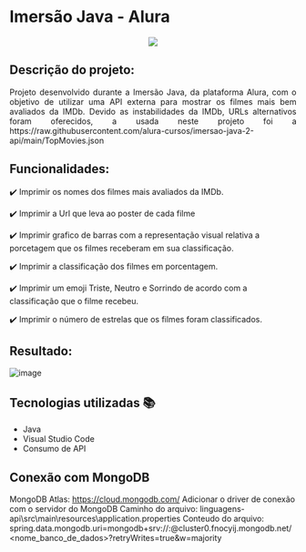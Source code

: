 <h1>Imersão Java - Alura</h1> 

<p align="center">
   <img src="http://img.shields.io/static/v1?label=STATUS&message=EM%20DESENVOLVIMENTO&color=RED&style=for-the-badge"/>
</p>

## Descrição do projeto: 

<p align="justify">
  Projeto desenvolvido durante a Imersão Java, da plataforma Alura, com o objetivo de utilizar uma API externa para mostrar os filmes mais bem avaliados da IMDb.
  Devido as instabilidades da IMDb, URLs alternativos foram oferecidos, a usada neste projeto foi a https://raw.githubusercontent.com/alura-cursos/imersao-java-2-api/main/TopMovies.json 
</p>

## Funcionalidades:
:heavy_check_mark: Imprimir os nomes dos filmes mais avaliados da IMDb.

:heavy_check_mark: Imprimir a Url que leva ao poster de cada filme  

:heavy_check_mark: Imprimir grafico de barras com a representação visual relativa a porcetagem que os filmes receberam em sua classificação.

:heavy_check_mark: Imprimir a classificação dos filmes em porcentagem.

:heavy_check_mark: Imprimir um emoji Triste, Neutro e Sorrindo de acordo com a classificação que o filme recebeu.

:heavy_check_mark: Imprimir o número de estrelas que os filmes foram classificados.

## Resultado: 

![image](https://user-images.githubusercontent.com/17829051/228121400-46bbae73-04ed-42d8-89f1-627e4e2ab4a9.png)

## Tecnologias utilizadas :books:

- Java
- Visual Studio Code
- Consumo de API

## Conexão com MongoDB ##
MongoDB Atlas: https://cloud.mongodb.com/
Adicionar o driver de conexão com o servidor do MongoDB
Caminho do arquivo: linguagens-api\src\main\resources\application.properties
Conteudo do arquivo: spring.data.mongodb.uri=mongodb+srv://<usuario>:<senha>@cluster0.fnocyij.mongodb.net/<nome_banco_de_dados>?retryWrites=true&w=majority
